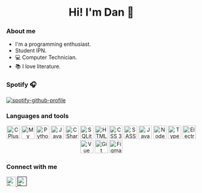 <h1 align="center">Hi! I'm Dan 👋</h1>

### About me

- I'm a programming enthusiast.
- Student IPN.
- 💻 Computer Technician.
- 📚 I love literature.

### Spotify 🎧

[![spotify-github-profile](https://spotify-github-profile.vercel.app/api/view?uid=31odz54ulh4lbxkpusyzoehwrvou&cover_image=true&theme=natemoo-re&bar_color=53b14f&bar_color_cover=false)](https://github.com/kittinan/spotify-github-profile)

### Languages and tools

<p align="center">
  <img alt="C Plus Plus" src="https://cdn.svgporn.com/logos/c-plusplus.svg" width="35" height="35"/>
  <img alt="My SQL" src="https://cdn.svgporn.com/logos/mysql-icon.svg" width="35" height="35"/>
  <img alt="Python" src="https://cdn.svgporn.com/logos/python.svg" width="35" height="35"/>
  <img alt="Java" src="https://cdn.svgporn.com/logos/java.svg" width="35" height="35"/>
  <img alt="C Sharp" src="https://cdn.svgporn.com/logos/c-sharp.svg" width="35" height="35"/>
  <img alt="SQLite" src="https://cdn.svgporn.com/logos/sqlite.svg" width="35" height="35"/>
  <img alt="HTML 5" src="https://cdn.svgporn.com/logos/html-5.svg" width="35" height="35"/>
  <img alt="CSS 3" src="https://cdn.svgporn.com/logos/css-3.svg" width="35" height="35"/>
  <img alt="SASS" src="https://cdn.svgporn.com/logos/sass.svg" width="35" height="35"/>
  <img alt="JavaScript" src="https://cdn.svgporn.com/logos/javascript.svg" width="35" height="35"/>
  <img alt="Node JS" src="https://cdn.svgporn.com/logos/nodejs-icon.svg" width="35" height="35"/>
  <img alt="TypeScript" src="https://cdn.svgporn.com/logos/typescript-icon.svg" width="35" height="35"/>
  <img alt="Electron JS" src="https://cdn.svgporn.com/logos/electron.svg" width="35" height="35"/>
  <img alt="Vue JS" src="https://cdn.svgporn.com/logos/vue.svg" width="35" height="35"/>
  <img alt="Git" src="https://cdn.svgporn.com/logos/git-icon.svg" width="35" height="35"/>
  <img alt="Figma" src="https://cdn.svgporn.com/logos/figma.svg" width="35" height="35"/>
</p>

### Connect with me

<a href="www.linkedin.com/in/dan-jair-urtiz-lópez-877558233" target="_blank">
  <img alt="Dan's LinkedIn" title="Dan's LinkedIn" src="https://cdn.svgporn.com/logos/linkedin-icon.svg" width="25" height="25"/>
</a>
<a href="" target="_blank">
  <img alt="Dan's Discord" title="Dan's Discord" src="https://cdn.svgporn.com/logos/discord-icon.svg" width="25" height="25"/>
</a>
